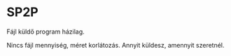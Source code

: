 # SP2P
Fájl küldő program házilag.

Nincs fájl mennyiség, méret korlátozás. Annyit küldesz, amennyit szeretnél.
